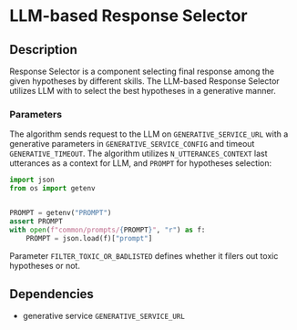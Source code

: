 # LLM-based Response Selector

## Description

Response Selector is a component selecting final response among the given hypotheses by different skills.
The LLM-based Response Selector utilizes LLM with to select the best hypotheses in a generative manner.


### Parameters

The algorithm sends request to the LLM on `GENERATIVE_SERVICE_URL` with a generative parameters 
in `GENERATIVE_SERVICE_CONFIG` and timeout `GENERATIVE_TIMEOUT`. The algorithm utilizes `N_UTTERANCES_CONTEXT`
last utterances as a context for LLM, and `PROMPT` for hypotheses selection:
```python
import json
from os import getenv


PROMPT = getenv("PROMPT")
assert PROMPT
with open(f"common/prompts/{PROMPT}", "r") as f:
    PROMPT = json.load(f)["prompt"]
```

Parameter `FILTER_TOXIC_OR_BADLISTED` defines whether it filers out toxic hypotheses or not.

## Dependencies

- generative service `GENERATIVE_SERVICE_URL`